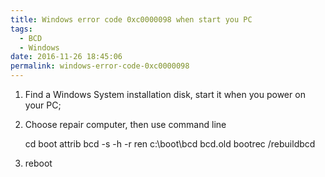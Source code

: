 ```yaml
---
title: Windows error code 0xc0000098 when start you PC
tags:
  - BCD
  - Windows
date: 2016-11-26 18:45:06
permalink: windows-error-code-0xc0000098
---
```


1. Find a Windows System installation disk, start it when you power on your PC;


2. Choose repair computer, then use command line

   cd boot
   attrib bcd -s -h -r
   ren
   c:\boot\bcd bcd.old
   bootrec /rebuildbcd

3. reboot